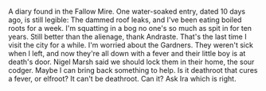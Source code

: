 A diary found in the Fallow Mire. One water-soaked entry, dated 10 days ago, is still legible:
The dammed roof leaks, and I've been eating boiled roots for a week. I'm squatting in a bog no one's so much as spit in for ten years. Still better than the alienage, thank Andraste. That's the last time I visit the city for a while.
I'm worried about the Gardners. They weren't sick when I left, and now they're all down with a fever and their little boy is at death's door. Nigel Marsh said we should lock them in their home, the sour codger. Maybe I can bring back something to help. Is it deathroot that cures a fever, or elfroot? It can't be deathroot. Can it?
Ask Ira which is right.
